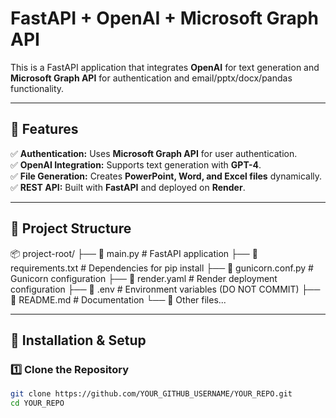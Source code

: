 # FastAPI + OpenAI + Microsoft Graph API

This is a FastAPI application that integrates **OpenAI** for text generation and **Microsoft Graph API** for authentication and email/pptx/docx/pandas functionality.

---

## 🚀 Features
✅ **Authentication:** Uses **Microsoft Graph API** for user authentication.  
✅ **OpenAI Integration:** Supports text generation with **GPT-4**.  
✅ **File Generation:** Creates **PowerPoint, Word, and Excel files** dynamically.  
✅ **REST API:** Built with **FastAPI** and deployed on **Render**.

---

## 📂 Project Structure
📦 project-root/ 
├── 📄 main.py # FastAPI application 
├── 📄 requirements.txt # Dependencies for pip install 
├── 📄 gunicorn.conf.py # Gunicorn configuration 
├── 📄 render.yaml # Render deployment configuration 
├── 📄 .env # Environment variables (DO NOT COMMIT) 
├── 📄 README.md # Documentation 
└── 📂 Other files...

---

## 🔧 Installation & Setup

### 1️⃣ **Clone the Repository**
```bash
git clone https://github.com/YOUR_GITHUB_USERNAME/YOUR_REPO.git
cd YOUR_REPO

